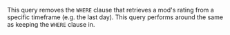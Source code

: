 This query removes the `WHERE` clause that retrieves a mod's rating from a specific timeframe (e.g. the last day). This query performs around the same as keeping the `WHERE` clause in.